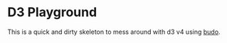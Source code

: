 D3 Playground
===

This is a quick and dirty skeleton to mess around with d3 v4 using [budo](https://github.com/mattdesl/budo).
